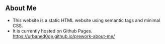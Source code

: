 ## About Me 

* This website is a static HTML website using semantic tags and minimal CSS. 
* It is currently hosted on Github Pages.
https://urbaned0ge.github.io/prework-about-me/
